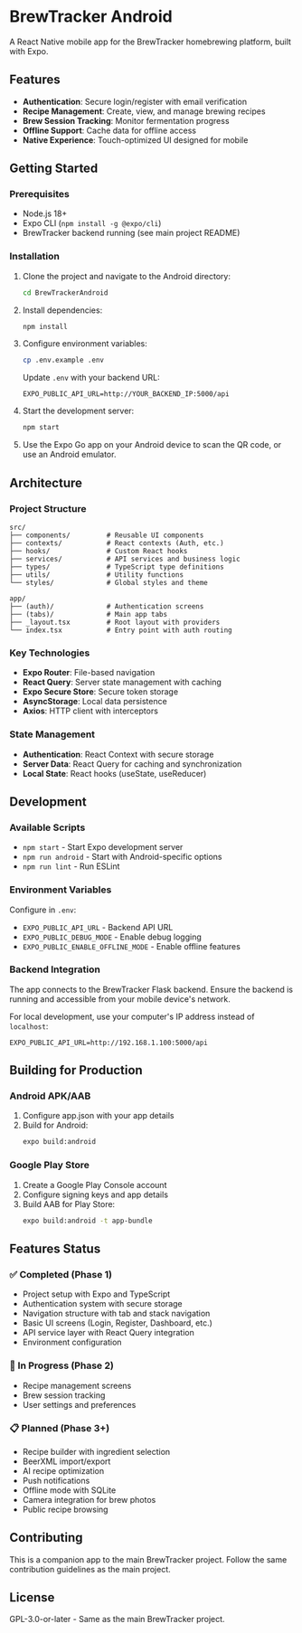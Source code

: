 # BrewTracker Android

A React Native mobile app for the BrewTracker homebrewing platform, built with Expo.

## Features

- **Authentication**: Secure login/register with email verification
- **Recipe Management**: Create, view, and manage brewing recipes
- **Brew Session Tracking**: Monitor fermentation progress
- **Offline Support**: Cache data for offline access
- **Native Experience**: Touch-optimized UI designed for mobile

## Getting Started

### Prerequisites

- Node.js 18+ 
- Expo CLI (`npm install -g @expo/cli`)
- BrewTracker backend running (see main project README)

### Installation

1. Clone the project and navigate to the Android directory:
   ```bash
   cd BrewTrackerAndroid
   ```

2. Install dependencies:
   ```bash
   npm install
   ```

3. Configure environment variables:
   ```bash
   cp .env.example .env
   ```
   
   Update `.env` with your backend URL:
   ```
   EXPO_PUBLIC_API_URL=http://YOUR_BACKEND_IP:5000/api
   ```

4. Start the development server:
   ```bash
   npm start
   ```

5. Use the Expo Go app on your Android device to scan the QR code, or use an Android emulator.

## Architecture

### Project Structure

```
src/
├── components/         # Reusable UI components
├── contexts/           # React contexts (Auth, etc.)
├── hooks/              # Custom React hooks
├── services/           # API services and business logic
├── types/              # TypeScript type definitions
├── utils/              # Utility functions
└── styles/             # Global styles and theme

app/
├── (auth)/             # Authentication screens
├── (tabs)/             # Main app tabs
├── _layout.tsx         # Root layout with providers
└── index.tsx           # Entry point with auth routing
```

### Key Technologies

- **Expo Router**: File-based navigation
- **React Query**: Server state management with caching
- **Expo Secure Store**: Secure token storage
- **AsyncStorage**: Local data persistence
- **Axios**: HTTP client with interceptors

### State Management

- **Authentication**: React Context with secure storage
- **Server Data**: React Query for caching and synchronization
- **Local State**: React hooks (useState, useReducer)

## Development

### Available Scripts

- `npm start` - Start Expo development server
- `npm run android` - Start with Android-specific options
- `npm run lint` - Run ESLint

### Environment Variables

Configure in `.env`:

- `EXPO_PUBLIC_API_URL` - Backend API URL
- `EXPO_PUBLIC_DEBUG_MODE` - Enable debug logging
- `EXPO_PUBLIC_ENABLE_OFFLINE_MODE` - Enable offline features

### Backend Integration

The app connects to the BrewTracker Flask backend. Ensure the backend is running and accessible from your mobile device's network.

For local development, use your computer's IP address instead of `localhost`:
```
EXPO_PUBLIC_API_URL=http://192.168.1.100:5000/api
```

## Building for Production

### Android APK/AAB

1. Configure app.json with your app details
2. Build for Android:
   ```bash
   expo build:android
   ```

### Google Play Store

1. Create a Google Play Console account
2. Configure signing keys and app details
3. Build AAB for Play Store:
   ```bash
   expo build:android -t app-bundle
   ```

## Features Status

### ✅ Completed (Phase 1)
- Project setup with Expo and TypeScript
- Authentication system with secure storage
- Navigation structure with tab and stack navigation
- Basic UI screens (Login, Register, Dashboard, etc.)
- API service layer with React Query integration
- Environment configuration

### 🚧 In Progress (Phase 2)
- Recipe management screens
- Brew session tracking
- User settings and preferences

### 📋 Planned (Phase 3+)
- Recipe builder with ingredient selection
- BeerXML import/export
- AI recipe optimization
- Push notifications
- Offline mode with SQLite
- Camera integration for brew photos
- Public recipe browsing

## Contributing

This is a companion app to the main BrewTracker project. Follow the same contribution guidelines as the main project.

## License

GPL-3.0-or-later - Same as the main BrewTracker project.
